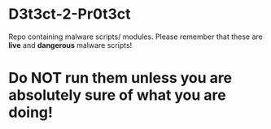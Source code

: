 # D3t3ct-2-Pr0t3ct
Repo containing malware scripts/ modules.
Please remember that these are **live** and **dangerous** malware scripts! 
# Do NOT run them unless you are absolutely sure of what you are doing! 
